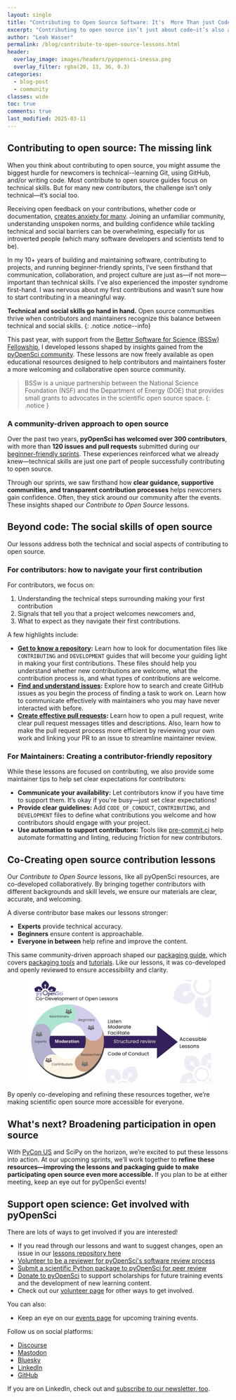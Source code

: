 ```yaml
---
layout: single
title: "Contributing to Open Source Software: It's  More Than just Code"
excerpt: "Contributing to open source isn’t just about code—it’s also about navigating social norms. Discover pyOpenSci’s new Contribute to Open Source lessons, which cover both the technical and social aspects, and are free for anyone to use."
author: "Leah Wasser"
permalink: /blog/contribute-to-open-source-lessons.html
header:
  overlay_image: images/headers/pyopensci-inessa.png
  overlay_filter: rgba(20, 13, 36, 0.3)
categories:
  - blog-post
  - community
classes: wide
toc: true
comments: true
last_modified: 2025-03-11
---
```



## Contributing to open source: The missing link

When you think about contributing to open source, you might assume the biggest hurdle for newcomers is technical--learning Git, using GitHub, and/or writing code. Most contribute to open source guides focus on technical skills. But for many new contributors, the challenge isn’t only technical—it’s social too.

Receiving open feedback on your contributions, whether code or documentation, [creates anxiety for  many](https://osf.io/preprints/psyarxiv/8k5a4_v1). Joining an unfamiliar community, understanding unspoken norms, and building confidence while tackling technical and social barriers can be overwhelming, especially for us introverted people (which many software developers and scientists tend to be).

In my 10+ years of building and maintaining software, contributing to projects, and running beginner-friendly sprints, I’ve seen firsthand that communication, collaboration, and project culture are just as—if not more—important than technical skills. I've also experienced the imposter syndrome first-hand. I was nervous about my first contributions and wasn't sure how to start contributing in a meaningful way.

**Technical and social skills go hand in hand.** Open source communities thrive when contributors and maintainers recognize this balance between technical and social skills.
{: .notice .notice--info}

This past year, with support from the [Better Software for Science (BSSw) Fellowship](https://bssw.io/fellows/leah-wasser), I developed lessons shaped by insights gained from the [pyOpenSci community](https://www.pyopensci.org/our-community/index.html). These lessons are now freely available as open educational resources designed to help contributors and maintainers foster a more welcoming and collaborative open source community.

> BSSw is a unique partnership between the National Science Foundation (NSF) and the Department of Energy (DOE) that provides small grants to advocates in the scientific open source space.
{: .notice }

### A community-driven approach to open source

Over the past two years, **pyOpenSci has welcomed over 300 contributors**, with more than **120 issues and pull requests** submitted during our [beginner-friendly sprints](/blog/pyopensci-pyconus-2024-sprints.html). These experiences reinforced what we already knew—technical skills are just one part of people successfully contributing to open source.

Through our sprints, we saw firsthand how **clear guidance, supportive communities, and transparent contribution processes** helps newcomers gain confidence. Often, they stick around our community after the events. These insights shaped our *Contribute to Open Source* lessons.

## Beyond code: The social skills of open source

Our lessons address both the technical and social aspects of contributing to open source.

### For contributors: how to navigate your first contribution

For contributors, we focus on:
1. Understanding the technical steps surrounding making your first contribution
2. Signals that tell you that a project welcomes newcomers and,
3. What to expect as they navigate their first contributions.

A few highlights include:

- <i class="fas fa-book" style="color:#81c0aa;"></i> **[Get to know a repository](https://www.pyopensci.org/lessons/contribute-open-source/get-to-know-repo.html):** Learn how to look for documentation files like `CONTRIBUTING` and `DEVELOPMENT` guides that will become your guiding light in making your first contributions. These files should help you understand whether new contributions are welcome, what the contribution process is, and what types of contributions are welcome.
- <i class="fas fa-search" style="color:#81c0aa;"></i> **[Find and understand issues](https://www.pyopensci.org/lessons/contribute-open-source/identify-issue.html):** Explore how to search and create GitHub issues as you begin the process of finding a task to work on. Learn how to communicate effectively with maintainers who you may have never interacted with before.
- <i class="fas fa-code-branch" style="color:#81c0aa;"></i> **[Create effective pull requests](https://www.pyopensci.org/lessons/contribute-open-source/pull-request.html):** Learn how to open a pull request, write clear pull request messages titles and descriptions. Also, learn how to make the pull request process more efficient by reviewing your own work and linking your PR to an issue to streamline maintainer review.

### For Maintainers: Creating a contributor-friendly repository

While these lessons are focused on contributing, we also provide some maintainer tips to help set clear expectations for contributors:

- <i class="fas fa-comments" style="color:#81c0aa;"></i> **Communicate your availability:** Let contributors know if you have time to support them. It’s okay if you're busy—just set clear expectations!
- <i class="fas fa-file-alt" style="color:#81c0aa;"></i> **Provide clear guidelines:** Add `CODE_OF_CONDUCT`, `CONTRIBUTING`, and `DEVELOPMENT` files to define what contributions you welcome and how contributors should engage with your project.
- <i class="fas fa-tools" style="color:#81c0aa;"></i> **Use automation to support contributors:** Tools like [pre-commit.ci](https://pre-commit.ci/) help automate formatting and linting, reducing friction for new contributors.

## Co-Creating open source contribution lessons

Our *Contribute to Open Source* lessons, like all pyOpenSci resources, are co-developed collaboratively. By bringing together contributors with different backgrounds and skill levels, we ensure our materials are clear, accurate, and welcoming.

A diverse contributor base makes our lessons stronger:
* <i class="fas fa-microscope" style="color:#81c0aa;"></i> **Experts** provide technical accuracy.
* <i class="fas fa-user-graduate" style="color:#81c0aa;"></i> **Beginners** ensure content is approachable.
* <i class="fas fa-users" style="color:#81c0aa;"></i> **Everyone in between** help refine and improve the content.

This same community-driven approach shaped our [packaging guide](https://www.pyopensci.org/python-package-guide/), which covers [packaging tools](https://www.pyopensci.org/python-package-guide/package-structure-code/python-package-build-tools.html) and [tutorials](https://www.pyopensci.org/python-package-guide/tutorials/intro.html). Like our lessons, it was co-developed and openly reviewed to ensure accessibility and clarity.

<figure>
    <picture>
    <source srcset="/images/peer-review/co-development-open-education.webp" type="image/webp">
    <img src="/images/peer-review/co-development-open-education.png" alt="...">
    </picture>
</figure>

By openly co-developing and refining these resources together, we’re making scientific open source more accessible for everyone.

## What's next? Broadening participation in open source

With [PyCon US](https://us.pycon.org/2025/) and SciPy on the horizon, we’re excited to put these lessons into action. At our upcoming sprints, we’ll work together to **refine these resources—improving the lessons and packaging guide to make participating open source even more accessible.**  If you plan to be at either meeting, keep an eye out for pyOpenSci events!

<div class="notice" markdown="1">

## Support open science: Get involved with pyOpenSci

There are lots of ways to get involved if you are interested!

* If you read through our lessons and want to suggest changes, open an issue in our [lessons repository here](https://github.com/pyOpenSci/lessons)
* [Volunteer to be a reviewer for pyOpenSci's software review process](https://forms.gle/GHfxvmS47nQFDcBM6)
* [Submit a scientific Python package to pyOpenSci for peer review](https://www.pyopensci.org/software-peer-review/how-to/author-guide.html#submit-your-package-for-peer-review)
* [Donate to pyOpenSci](https://give.communityin.org/pyopensci_2024) to support scholarships for future training events and the development of new learning content.
* Check out our [volunteer page](/volunteer.html) for other ways to get involved.

You can also:

* Keep an eye on our [events page](/events.html) for upcoming training events.

Follow us on social platforms:

* [<i class="fa-brands fa-discourse" style="color:#81c0aa;"></i> Discourse](https://pyopensci.discourse.group/)
* [<i class="fa-brands fa-mastodon" style="color:#81c0aa;"></i> Mastodon](https://fosstodon.org/@pyopensci)
* [<i class="fa-solid fa-cloud" style="color:#81c0aa;"></i> Bluesky](https://bsky.app/profile/pyopensci.bsky.social)
* [<i class="fa-brands fa-linkedin" style="color:#81c0aa;"></i> LinkedIn](https://www.linkedin.com/company/pyopensci)
* [<i class="fa-brands fa-github" style="color:#81c0aa;"></i> GitHub](https://github.com/pyOpenSci)

If you are on LinkedIn, check out and [subscribe to our newsletter, too](https://www.linkedin.com/newsletters/7179551305344933888/?displayConfirmation=true).

</div>
